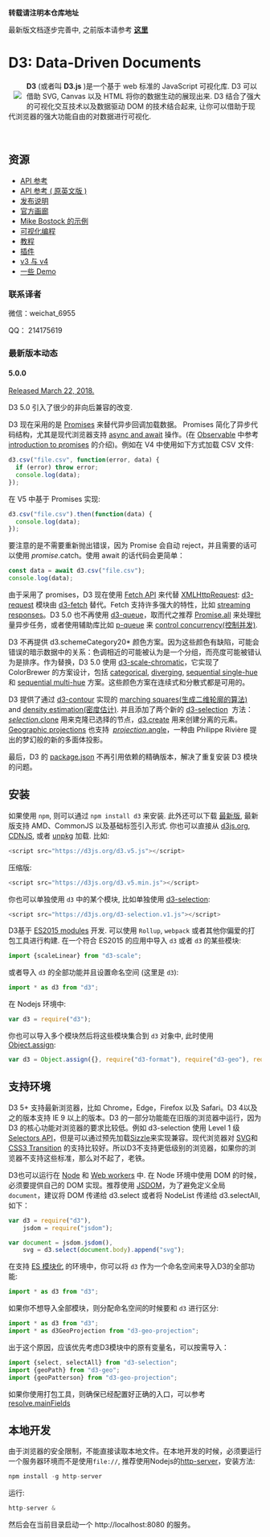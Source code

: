**转载请注明本仓库地址**

最新版文档逐步完善中, 之前版本请参考 [**这里**](https://github.com/xswei/d3js_doc/tree/master/d3js_doc_old)

# D3: Data-Driven Documents

<a href="https://d3js.org"><img src="https://d3js.org/logo.svg" align="left" hspace="10" vspace="20"></a>

**D3** (或者叫 **D3.js** )是一个基于 web 标准的 JavaScript 可视化库. D3 可以借助 SVG, Canvas 以及 HTML 将你的数据生动的展现出来. D3 结合了强大的可视化交互技术以及数据驱动 DOM 的技术结合起来, 让你可以借助于现代浏览器的强大功能自由的对数据进行可视化. 

<br>

## 资源

* [API 参考](https://github.com/xswei/d3js_doc/tree/master/API_Reference/README.md)
* [API 参考 ( 原英文版 )](https://github.com/d3/d3/blob/master/API.md)
* [发布说明](https://github.com/d3/d3/releases)
* [官方画廊](https://github.com/d3/d3/wiki/Gallery)
* [Mike Bostock 的示例](https://bl.ocks.org/mbostock)
* [可视化编程](https://beta.observablehq.com/?utm_source=d3js-org)
* [教程](https://github.com/d3/d3/wiki/Tutorials)
* [插件](https://github.com/d3/d3/wiki/Plugins)
* [v3 与 v4](https://github.com/xswei/d3js_doc/tree/master/Release_Notes/CHANGES.md)
* [一些 Demo](https://github.com/xswei/d3js_doc/blob/master/API_Reference/EXAMPLES.md)

### 联系译者

微信：weichat_6955

QQ： 214175619

### 最新版本动态

#### 5.0.0

[Released March 22, 2018.](https://github.com/d3/d3/releases/tag/v5.0.0)

D3 5.0 引入了很少的非向后兼容的改变.

D3 现在采用的是 [Promises](https://developer.mozilla.org/docs/Web/JavaScript/Guide/Using_promises) 来替代异步回调加载数据。 Promises 简化了异步代码结构，尤其是现代浏览器支持 [async and await](https://javascript.info/async-await) 操作。(在 [Observable](https://beta.observablehq.com) 中参考 [introduction to promises](https://beta.observablehq.com/@mbostock/introduction-to-promises) 的介绍)。例如在 V4 中使用如下方式加载 CSV 文件:

```js
d3.csv("file.csv", function(error, data) {
  if (error) throw error;
  console.log(data);
});
```

在 V5 中基于 Promises 实现:

```js
d3.csv("file.csv").then(function(data) {
  console.log(data);
});
```

要注意的是不需要重新抛出错误，因为 Promise 会自动 reject，并且需要的话可以使用 *promise*.catch。使用 await 的话代码会更简单：

```js
const data = await d3.csv("file.csv");
console.log(data);
```

由于采用了 promises，D3 现在使用 [Fetch API](https://fetch.spec.whatwg.org/) 来代替 [XMLHttpRequest](https://developer.mozilla.org/docs/Web/API/XMLHttpRequest): [d3-request](https://github.com/d3/d3-request) 模块由 [d3-fetch](https://github.com/d3/d3-fetch) 替代。Fetch 支持许多强大的特性，比如 [streaming responses](https://beta.observablehq.com/@mbostock/streaming-shapefiles)。D3 5.0 也不再使用 [d3-queue](https://github.com/d3/d3-queue)，取而代之推荐 [Promise.all](https://developer.mozilla.org/docs/Web/JavaScript/Reference/Global_Objects/Promise/all) 来处理批量异步任务，或者使用辅助库比如 [p-queue](https://github.com/sindresorhus/p-queue) 来 [control concurrency(控制并发)](https://beta.observablehq.com/@mbostock/hello-p-queue).

D3 不再提供 d3.schemeCategory20* 颜色方案。因为这些颜色有缺陷，可能会错误的暗示数据中的关系：色调相近的可能被认为是一个分组，而亮度可能被错认为是排序。作为替换，D3 5.0 使用 [d3-scale-chromatic](https://github.com/d3/d3-scale-chromatic)，它实现了 ColorBrewer 的方案设计，包括 [categorical](https://github.com/d3/d3-scale-chromatic/blob/master/README.md#categorical), [diverging](https://github.com/d3/d3-scale-chromatic/blob/master/README.md#diverging), [sequential single-hue](https://github.com/d3/d3-scale-chromatic/blob/master/README.md#sequential-single-hue) 和 [sequential multi-hue](https://github.com/d3/d3-scale-chromatic/blob/master/README.md#sequential-multi-hue) 方案。这些颜色方案在连续式和分散式都是可用的。

D3 提供了通过 [d3-contour](https://github.com/d3/d3-contour) 实现的 [marching squares(生成二维轮廓的算法)](https://beta.observablehq.com/@mbostock/d3-contour-plot) and [density estimation(密度估计)](https://beta.observablehq.com/@mbostock/d3-density-contours). 并且添加了两个新的 [d3-selection](https://github.com/d3/d3-selection)  方法：[*selection*.clone](https://github.com/d3/d3-selection/blob/master/README.md#selection_clone) 用来克隆已选择的节点，[d3.create](https://github.com/d3/d3-selection/blob/master/README.md#create) 用来创建分离的元素。 [Geographic projections](https://github.com/d3/d3-geo) 也支持  [*projection*.angle](https://github.com/d3/d3-geo/blob/master/README.md#projection_angle)，一种由 Philippe Rivière 提出的梦幻般的新的多面体投影。

最后，D3 的 [package.json](https://github.com/d3/d3/blob/master/package.json) 不再引用依赖的精确版本，解决了重复安装 D3 模块的问题。

## 安装

如果使用 `npm`, 则可以通过 `npm install d3` 来安装. 此外还可以下载 [最新版](https://unpkg.com/d3/build/), 最新版支持 AMD、CommonJS 以及基础标签引入形式. 你也可以直接从 [d3js.org](https://d3js.org), [CDNJS](https://cdnjs.com/libraries/d3), 或者 [unpkg](https://unpkg.com/d3/) 加载. 比如:

```js
<script src="https://d3js.org/d3.v5.js"></script>
```

压缩版:

```js
<script src="https://d3js.org/d3.v5.min.js"></script>
```

你也可以单独使用 `d3` 中的某个模块, 比如单独使用 [d3-selection](https://github.com/d3/d3-selection): 

```js
<script src="https://d3js.org/d3-selection.v1.js"></script>

```

D3基于 [ES2015 modules](http://www.2ality.com/2014/09/es6-modules-final.html) 开发.  可以使用 `Rollup`, `webpack` 或者其他你偏爱的打包工具进行构建. 在一个符合 ES2015 的应用中导入 `d3` 或者 `d3` 的某些模块:

```js
import {scaleLinear} from "d3-scale";
```

或者导入 `d3` 的全部功能并且设置命名空间 (这里是 `d3`):

```js
import * as d3 from "d3";
```

在 Nodejs 环境中:

```js
var d3 = require("d3");
```

你也可以导入多个模块然后将这些模块集合到 `d3` 对象中, 此时使用 [Object.assign](https://developer.mozilla.org/en-US/docs/Web/JavaScript/Reference/Global_Objects/Object/assign):

```js
var d3 = Object.assign({}, require("d3-format"), require("d3-geo"), require("d3-geo-projection"));
```

## 支持环境

D3 5+ 支持最新浏览器，比如 Chrome，Edge，Firefox 以及 Safari。D3 4以及之的版本支持 IE 9 以上的版本。D3 的一部分功能能在旧版的浏览器中运行，因为 D3 的核心功能对浏览器的要求比较低。例如 d3-selection 使用 Level 1 级 [Selectors API](http://www.w3.org/TR/selectors-api/)，但是可以通过预先加载[Sizzle](http://sizzlejs.com/)来实现兼容。现代浏览器对 [SVG](http://www.w3.org/TR/SVG/)和 [CSS3 Transition](http://www.w3.org/TR/css3-transitions/) 的支持比较好。所以D3不支持更低级别的浏览器，如果你的浏览器不支持这些标准，那么对不起了，老铁。

D3也可以运行在 [Node](http://nodejs.org/) 和 [Web workers](http://www.whatwg.org/specs/web-apps/current-work/multipage/workers.html) 中. 在 Node 环境中使用 DOM 的时候，必须要提供自己的 DOM 实现。推荐使用 [JSDOM](https://github.com/tmpvar/jsdom)，为了避免定义全局 `document`，建议将 DOM 传递给 d3.select 或者将 NodeList 传递给 d3.selectAll,如下：

```js
var d3 = require("d3"),
    jsdom = require("jsdom");

var document = jsdom.jsdom(),
    svg = d3.select(document.body).append("svg");
```
在支持 [ES 模块化](http://exploringjs.com/es6/ch_modules.html) 的环境中，你可以将 `d3` 作为一个命名空间来导入D3的全部功能:

```js
import * as d3 from "d3";
```
如果你不想导入全部模块，则分配命名空间的时候要和 `d3` 进行区分:

```js
import * as d3 from "d3";
import * as d3GeoProjection from "d3-geo-projection";
```
出于这个原因，应该优先考虑D3模块中的原有变量名，可以按需导入：

```js
import {select, selectAll} from "d3-selection";
import {geoPath} from "d3-geo";
import {geoPatterson} from "d3-geo-projection";
```
如果你使用打包工具，则确保已经配置好正确的入口，可以参考 [resolve.mainFields](https://webpack.js.org/configuration/resolve/#resolve-mainfields)

## 本地开发

由于浏览器的安全限制，不能直接读取本地文件。在本地开发的时候，必须要运行一个服务器环境而不是使用`file://`, 推荐使用Nodejs的[http-server](https://www.npmjs.com/package/http-server)，安装方法:

```js
npm install -g http-server
```

运行:

```js
http-server & 

```

然后会在当前目录启动一个 http://localhost:8080 的服务。

